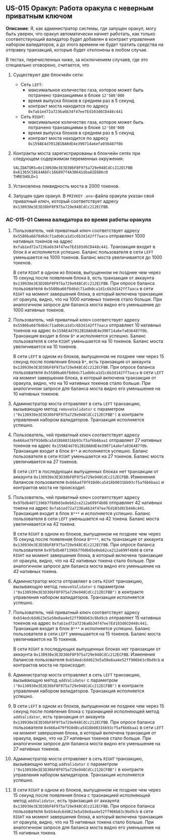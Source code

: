 ## US-015 Оракул: Работа оракула с неверным приватным ключом

**Описание**: Я, как администратор системы, где запущен оракул, могу быть уверен, что оракул автоматически начнет работать, как только соответствующий валидатор будет добавлен в контракт управления набором валидаторов, а до этого времени не будет тратить средства на отправку транзакций, которые будет отклонены в любом случае.

В тестах, перечисленных ниже, за исключением случаев, где это специально оговорено, считается, что 

1. Существуют две блокчейн сети:
    * Сеть `LEFT`:
      - максимальное количество газа, которое может быть потрачено транзакциями  в блоке `12'500'000`
      - время выпуска блоков в среднем раз в 5 секунд
      - контракт моста находится по адресу `0xfab1ed72a7236a6b34f47ee7Ed103d6CD448c441`
    * Сеть `RIGHT`:
      - максимальное количество газа, которое может быть потрачено транзакциями  в блоке `12'500'000`
      - время выпуска блоков в среднем раз в 5 секунд
      - контракт моста находится по адресу `0x159AE4d7012B18A0dE4e390714a6efa036487f0b`

2. Контракты моста зарегистрированы в блокчейн сетях при следующем содержимом переменных окружения:

    ```
    VALIDATORS=0x130930e3E3D30bF8F975a729e948CdCc212ECFBB 0x61365C58E44A6Fc166897f4A30641dba82E606c0
    THRESHOLD=1
    ```

3. Установлена ликвидность моста в 2000 токенов.

4. Запущен один оракул. В `PRIVKEY` `.env`-файла оракула указан свой приватный ключ, который соответствует адресу `0x130930e3E3D30bF8F975a729e948CdCc212ECFBB`. 

### AC-015-01 Смена валидатора во время работы оракула

1. Пользователь, чей приватный ключ соответствует адресу `0x5580ba66f8d6dc71adb0ca1d1c6b3d142ff7aaca` отправляет 1000 нативных токенов на адрес `0xfab1ed72a7236a6b34f47ee7Ed103d6CD448c441`. Транзакция входит в блок `B` и исполняется успешно. Баланс пользователя в сети `LEFT` уменьшается на 1000 токенов. Баланс моста увеличивается до 1000 токенов.
   
   В сети `RIGHT` в одном из блоков, выпущенном не позднее чем через 15 секунд после появления блока `B`, есть транзакция от аккаунта `0x130930e3E3D30bF8F975a729e948CdCc212ECFBB`. При опросе баланса пользователя `0x5580ba66f8d6dc71adb0ca1d1c6b3d142ff7aaca` в сети `RIGHT` на момент завершения блока, в который включена транзакция от оракула, видно, что на 1000 нативных токенов стало больше. При аналогичном запросе для баланса моста видно его уменьшение до 1000 нативных токенов.

2. Пользователь, чей приватный ключ соответствует адресу `0x5580ba66f8d6dc71adb0ca1d1c6b3d142ff7aaca` отправляет 10 нативных токенов на адрес `0x159AE4d7012B18A0dE4e390714a6efa036487f0b`. Транзакция входит в блок `B*` и исполняется успешно. Баланс пользователя в сети `RIGHT` уменьшается на 10 токенов. Баланс моста увеличивается на 10 токенов.
   
   В сети `LEFT` в одном из блоков, выпущенном не позднее чем через 15 секунд после появления блока `B*`, есть транзакция от аккаунта `0x130930e3E3D30bF8F975a729e948CdCc212ECFBB`. При опросе баланса пользователя `0x5580ba66f8d6dc71adb0ca1d1c6b3d142ff7aaca` в сети `LEFT` на момент завершения блока, в который включена транзакция от оракула, видно, что на 10 нативных токенов стало больше. При аналогичном запросе для баланса моста видно его уменьшение на 10 нативных токенов.

3. Администратор моста отправляет в сеть `LEFT` транзакцию, вызывающую метод `removeValidator` c параметром `("0x130930e3E3D30bF8F975a729e948CdCc212ECFBB")` в контракте управления набором валидаторов. Транзакция исполняется успешно.

4. Пользователь, чей приватный ключ соответствует адресу `0x666a479f910d0ca5418b00316b93cf5af6b6baa1` отправляет 27 нативных токенов на адрес `0x159AE4d7012B18A0dE4e390714a6efa036487f0b`. Транзакция входит в блок `B**` и исполняется успешно. Баланс пользователя в сети `RIGHT` уменьшается на 27 токенов. Баланс моста увеличивается на 27 токенов.

   В сети `LEFT` в последующих выпущенных блоках нет транзакции от аккаунта `0x130930e3E3D30bF8F975a729e948CdCc212ECFBB`. Изменения балансов пользователя `0x666a479f910d0ca5418b00316b93cf5af6b6baa1` и контрактов моста не происходит.

5. Пользователь, чей приватный ключ соответствует адресу `0x97bdb4071396b7f60b65e0eb62ce212a699f4b08` отправляет 42 нативных токена на адрес `0xfab1ed72a7236a6b34f47ee7Ed103d6CD448c441`. Транзакция входит в блок `B***` и исполняется успешно. Баланс пользователя в сети `LEFT` уменьшается на 42 токена. Баланс моста увеличивается на 42 токена.
   
   В сети `RIGHT` в одном из блоков, выпущенном не позднее чем через 15 секунд после появления блока `B****`, есть транзакция от аккаунта `0x130930e3E3D30bF8F975a729e948CdCc212ECFBB`. При опросе баланса пользователя `0x97bdb4071396b7f60b65e0eb62ce212a699f4b08` в сети `RIGHT` на момент завершения блока, в который включена транзакция от оракула, видно, что на 42 нативных токена стало больше. При аналогичном запросе для баланса моста видно его уменьшение на 42 нативных токена.

6. Администратор моста отправляет в сеть `RIGHT` транзакцию, вызывающую метод `removeValidator` c параметром `("0x130930e3E3D30bF8F975a729e948CdCc212ECFBB")` в контракте управления набором валидаторов. Транзакция исполняется успешно.

7. Пользователь, чей приватный ключ соответствует адресу `0xb54edc6dd623e5a50e8aa4e52ff906b63c9bd9cb` отправляет 15 нативных токенов на адрес `0xfab1ed72a7236a6b34f47ee7Ed103d6CD448c441`. Транзакция входит в блок `B***` и исполняется успешно. Баланс пользователя в сети `LEFT` уменьшается на 15 токенов. Баланс моста увеличивается на 15 токенов.

   В сети `RIGHT` в последующих выпущенных блоках нет транзакции от аккаунта `0x130930e3E3D30bF8F975a729e948CdCc212ECFBB`. Изменения балансов пользователя `0xb54edc6dd623e5a50e8aa4e52ff906b63c9bd9cb` и контрактов моста не происходит.

8. Администратор моста отправляет в сеть `LEFT` транзакцию, вызывающую метод `addValidator` c параметром `("0x130930e3E3D30bF8F975a729e948CdCc212ECFBB")` в контракте управления набором валидаторов. Транзакция исполняется успешно.

9. В сети `LEFT` в одном из блоков, выпущенном не позднее чем через 15 секунд после появления блока с тразнакцией исполняющей метод `addValidator`, есть транзакция от аккаунта `0x130930e3E3D30bF8F975a729e948CdCc212ECFBB`. При опросе баланса пользователя `0x666a479f910d0ca5418b00316b93cf5af6b6baa1` в сети `LEFT` на момент завершения блока, в который включена транзакция от оракула, видно, что на 27 нативных токенов стало больше. При аналогичном запросе для баланса моста видно его уменьшение на 27 нативных токенов.

10. Администратор моста отправляет в сеть `RIGHT` транзакцию, вызывающую метод `addValidator` c параметром `("0x130930e3E3D30bF8F975a729e948CdCc212ECFBB")` в контракте управления набором валидаторов. Транзакция исполняется успешно.

11. В сети `RIGHT` в одном из блоков, выпущенном не позднее чем через 15 секунд после появления блока с тразнакцией исполняющей метод `addValidator`, есть транзакция от аккаунта `0x130930e3E3D30bF8F975a729e948CdCc212ECFBB`. При опросе баланса пользователя `0xb54edc6dd623e5a50e8aa4e52ff906b63c9bd9cb` в сети `RIGHT` на момент завершения блока, в который включена транзакция от оракула, видно, что на 15 нативных токена стало больше. При аналогичном запросе для баланса моста видно его уменьшение на 15 нативных токена.